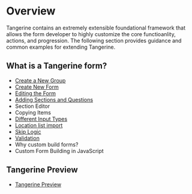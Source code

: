 # Overview

Tangerine contains an extremely extensible foundational framework that allows the form developer to highly customize the core functioanlity, actions, and progression. The following section provides guidance and common examples for extending Tangerine.

## What is a Tangerine form?
-	[Create a New Group](create-new-group.md)
-	[Create New Form](create-new-form.md) 
-	[Editing the Form](edit-form.md)
-	[Adding Sections and Questions](add-sections.md)
-	Section Editor
-	Copying Items
-	[Different Input Types](input-types.md)
-   [Location list import](../input-types/#location)
-	[Skip Logic](skip-logic.md)
-	[Validation](validation.md)
-	Why custom build forms?
-	Custom Form Building in JavaScript

## Tangerine Preview
-	[Tangerine Preview](tangerine-preview-tool.md)

## 

